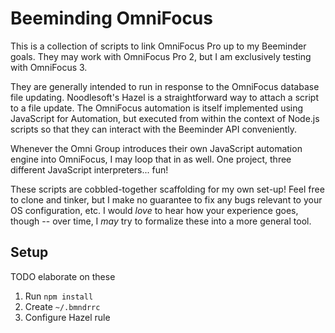 # Beeminding OmniFocus

This is a collection of scripts to link OmniFocus Pro up to my Beeminder goals. They may work with OmniFocus Pro 2, but I am exclusively testing with OmniFocus 3.

They are generally intended to run in response to the OmniFocus database file updating. Noodlesoft's Hazel is a straightforward way to attach a script to a file update. The OmniFocus automation is itself implemented using JavaScript for Automation, but executed from within the context of Node.js scripts so that they can interact with the Beeminder API conveniently.

Whenever the Omni Group introduces their own JavaScript automation engine into OmniFocus, I may loop that in as well. One project, three different JavaScript interpreters... fun!

These scripts are cobbled-together scaffolding for my own set-up! Feel free to clone and tinker, but I make no guarantee to fix any bugs relevant to your OS configuration, etc. I would _love_ to hear how your experience goes, though -- over time, I _may_ try to formalize these into a more general tool.

## Setup

TODO elaborate on these

1. Run `npm install`
2. Create `~/.bmndrrc`
3. Configure Hazel rule